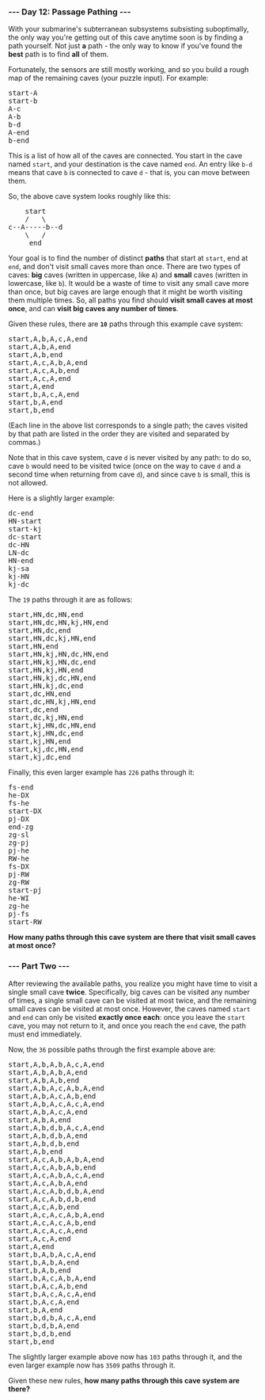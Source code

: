 ### --- Day 12: Passage Pathing ---

With your submarine's subterranean subsystems subsisting suboptimally, the only way you're getting
out of this cave anytime soon is by finding a path yourself. Not just <b>a</b> path - the only way
to know if you've found the <b>best</b> path is to find <b>all</b> of them.

Fortunately, the sensors are still mostly working, and so you build a rough map of the remaining
caves (your puzzle input). For example:

<pre>
start-A
start-b
A-c
A-b
b-d
A-end
b-end
</pre>

This is a list of how all of the caves are connected. You start in the cave named
<code>start</code>, and your destination is the cave named <code>end</code>. An entry like
<code>b-d</code> means that cave <code>b</code> is connected to cave <code>d</code> - that is, you
can move between them.

So, the above cave system looks roughly like this:

<pre>
    start
    /   \
c--A-----b--d
    \   /
     end
</pre>

Your goal is to find the number of distinct <b>paths</b> that start at <code>start</code>, end at
<code>end</code>, and don't visit small caves more than once. There are two types of caves:
<b>big</b> caves (written in uppercase, like <code>A</code>) and <b>small</b> caves (written in
lowercase, like <code>b</code>). It would be a waste of time to visit any small cave more than once,
but big caves are large enough that it might be worth visiting them multiple times. So, all paths
you find should <b>visit small caves at most once</b>, and can <b>visit big caves any number of
times</b>.

Given these rules, there are <b><code>10</code></b> paths through this example cave system:

<pre>
start,A,b,A,c,A,end
start,A,b,A,end
start,A,b,end
start,A,c,A,b,A,end
start,A,c,A,b,end
start,A,c,A,end
start,A,end
start,b,A,c,A,end
start,b,A,end
start,b,end
</pre>

(Each line in the above list corresponds to a single path; the caves visited by that path are listed
in the order they are visited and separated by commas.)

Note that in this cave system, cave <code>d</code> is never visited by any path: to do so, cave
<code>b</code> would need to be visited twice (once on the way to cave <code>d</code> and a second
time when returning from cave <code>d</code>), and since cave <code>b</code> is small, this is not
allowed.

Here is a slightly larger example:

<pre>
dc-end
HN-start
start-kj
dc-start
dc-HN
LN-dc
HN-end
kj-sa
kj-HN
kj-dc
</pre>

The <code>19</code> paths through it are as follows:

<pre>
start,HN,dc,HN,end
start,HN,dc,HN,kj,HN,end
start,HN,dc,end
start,HN,dc,kj,HN,end
start,HN,end
start,HN,kj,HN,dc,HN,end
start,HN,kj,HN,dc,end
start,HN,kj,HN,end
start,HN,kj,dc,HN,end
start,HN,kj,dc,end
start,dc,HN,end
start,dc,HN,kj,HN,end
start,dc,end
start,dc,kj,HN,end
start,kj,HN,dc,HN,end
start,kj,HN,dc,end
start,kj,HN,end
start,kj,dc,HN,end
start,kj,dc,end
</pre>

Finally, this even larger example has <code>226</code> paths through it:

<pre>
fs-end
he-DX
fs-he
start-DX
pj-DX
end-zg
zg-sl
zg-pj
pj-he
RW-he
fs-DX
pj-RW
zg-RW
start-pj
he-WI
zg-he
pj-fs
start-RW
</pre>

<b>How many paths through this cave system are there that visit small caves at most once?</b>

### --- Part Two ---

After reviewing the available paths, you realize you might have time to visit a single small cave
<b>twice</b>. Specifically, big caves can be visited any number of times, a single small cave can be
visited at most twice, and the remaining small caves can be visited at most once. However, the caves
named <code>start</code> and <code>end</code> can only be visited <b>exactly once each</b>: once you
leave the <code>start</code> cave, you may not return to it, and once you reach the <code>end</code>
cave, the path must end immediately.

Now, the <code>36</code> possible paths through the first example above are:

<pre>
start,A,b,A,b,A,c,A,end
start,A,b,A,b,A,end
start,A,b,A,b,end
start,A,b,A,c,A,b,A,end
start,A,b,A,c,A,b,end
start,A,b,A,c,A,c,A,end
start,A,b,A,c,A,end
start,A,b,A,end
start,A,b,d,b,A,c,A,end
start,A,b,d,b,A,end
start,A,b,d,b,end
start,A,b,end
start,A,c,A,b,A,b,A,end
start,A,c,A,b,A,b,end
start,A,c,A,b,A,c,A,end
start,A,c,A,b,A,end
start,A,c,A,b,d,b,A,end
start,A,c,A,b,d,b,end
start,A,c,A,b,end
start,A,c,A,c,A,b,A,end
start,A,c,A,c,A,b,end
start,A,c,A,c,A,end
start,A,c,A,end
start,A,end
start,b,A,b,A,c,A,end
start,b,A,b,A,end
start,b,A,b,end
start,b,A,c,A,b,A,end
start,b,A,c,A,b,end
start,b,A,c,A,c,A,end
start,b,A,c,A,end
start,b,A,end
start,b,d,b,A,c,A,end
start,b,d,b,A,end
start,b,d,b,end
start,b,end
</pre>

The slightly larger example above now has <code>103</code> paths through it, and the even larger
example now has <code>3509</code> paths through it.

Given these new rules, <b>how many paths through this cave system are there?</b>
